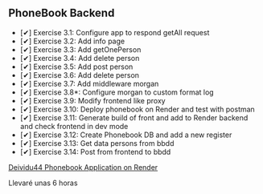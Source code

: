 ## PhoneBook Backend
  - [✔] Exercise 3.1: Configure app to respond getAll request
  - [✔] Exercise 3.2: Add info page
  - [✔] Exercise 3.3: Add getOnePerson
  - [✔] Exercise 3.4: Add delete person
  - [✔] Exercise 3.5: Add post person
  - [✔] Exercise 3.6: Add delete person
  - [✔] Exercise 3.7: Add middleware morgan
  - [✔] Exercise 3.8*: Configure morgan to custom format log
  - [✔] Exercise 3.9: Modify frontend like proxy
  - [✔] Exercise 3.10: Deploy phonebook on Render and test with postman
  - [✔] Exercise 3.11: Generate build of front and add to Render backend and check frontend in dev mode
  - [✔] Exercise 3.12: Create Phonebook DB and add a new register
  - [✔] Exercise 3.13: Get data persons from bbdd
  - [✔] Exercise 3.14: Post from frontend to bbdd

  [Deividu44 Phonebook Application on Render](https://fullstackopenpart3-p7oa.onrender.com/)

  Llevaré unas 6 horas 